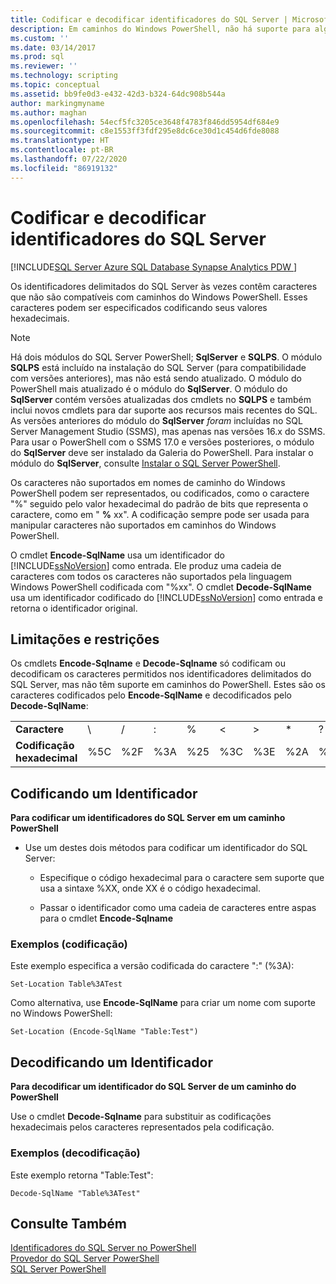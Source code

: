 ```yaml
---
title: Codificar e decodificar identificadores do SQL Server | Microsoft Docs
description: Em caminhos do Windows PowerShell, não há suporte para alguns caracteres que possam ser exibidos em identificadores delimitados pelo SQL Server. Saiba como incluí-los, representando-os com os respectivos valores hexadecimais.
ms.custom: ''
ms.date: 03/14/2017
ms.prod: sql
ms.reviewer: ''
ms.technology: scripting
ms.topic: conceptual
ms.assetid: bb9fe0d3-e432-42d3-b324-64dc908b544a
author: markingmyname
ms.author: maghan
ms.openlocfilehash: 54ecf5fc3205ce3648f4783f846dd5954df684e9
ms.sourcegitcommit: c8e1553ff3fdf295e8dc6ce30d1c454d6fde8088
ms.translationtype: HT
ms.contentlocale: pt-BR
ms.lasthandoff: 07/22/2020
ms.locfileid: "86919132"
---
```

# <a name="encode-and-decode-sql-server-identifiers"></a>Codificar e decodificar identificadores do SQL Server
[!INCLUDE[SQL Server Azure SQL Database Synapse Analytics PDW ](../includes/applies-to-version/sql-asdb-asdbmi-asa-pdw.md)]

Os identificadores delimitados do SQL Server às vezes contêm caracteres que não são compatíveis com caminhos do Windows PowerShell. Esses caracteres podem ser especificados codificando seus valores hexadecimais.  

> [!NOTE]
> Há dois módulos do SQL Server PowerShell; **SqlServer** e **SQLPS**. O módulo **SQLPS** está incluído na instalação do SQL Server (para compatibilidade com versões anteriores), mas não está sendo atualizado. O módulo do PowerShell mais atualizado é o módulo do **SqlServer**. O módulo do **SqlServer** contém versões atualizadas dos cmdlets no **SQLPS** e também inclui novos cmdlets para dar suporte aos recursos mais recentes do SQL.  
> As versões anteriores do módulo do **SqlServer** *foram* incluídas no SQL Server Management Studio (SSMS), mas apenas nas versões 16.x do SSMS. Para usar o PowerShell com o SSMS 17.0 e versões posteriores, o módulo do **SqlServer** deve ser instalado da Galeria do PowerShell.
> Para instalar o módulo do **SqlServer**, consulte [Instalar o SQL Server PowerShell](download-sql-server-ps-module.md).
  
  
Os caracteres não suportados em nomes de caminho do Windows PowerShell podem ser representados, ou codificados, como o caractere "%" seguido pelo valor hexadecimal do padrão de bits que representa o caractere, como em " **%** xx". A codificação sempre pode ser usada para manipular caracteres não suportados em caminhos do Windows PowerShell.  
  
 O cmdlet **Encode-SqlName** usa um identificador do [!INCLUDE[ssNoVersion](../includes/ssnoversion-md.md)] como entrada. Ele produz uma cadeia de caracteres com todos os caracteres não suportados pela linguagem Windows PowerShell codificada com "%xx". O cmdlet **Decode-SqlName** usa um identificador codificado do [!INCLUDE[ssNoVersion](../includes/ssnoversion-md.md)] como entrada e retorna o identificador original.  
  
##  <a name="limitations-and-restrictions"></a><a name="LimitationsRestrictions"></a> Limitações e restrições  
 Os cmdlets **Encode-Sqlname** e **Decode-Sqlname** só codificam ou decodificam os caracteres permitidos nos identificadores delimitados do SQL Server, mas não têm suporte em caminhos do PowerShell. Estes são os caracteres codificados pelo **Encode-SqlName** e decodificados pelo **Decode-SqlName**:  
  
|||||||||||||  
|-|-|-|-|-|-|-|-|-|-|-|-|  
|**Caractere**|\ |/|:|%|\<|>|*|?|[|]|&#124;|  
|**Codificação hexadecimal**|%5C|%2F|%3A|%25|%3C|%3E|%2A|%3F|%5B|%5D|%7C|  
  
##  <a name="encoding-an-identifier"></a><a name="EncodeIdent"></a> Codificando um Identificador  
 **Para codificar um identificadores do SQL Server em um caminho PowerShell**  
  
-   Use um destes dois métodos para codificar um identificador do SQL Server:  
  
    -   Especifique o código hexadecimal para o caractere sem suporte que usa a sintaxe %XX, onde XX é o código hexadecimal.  
  
    -   Passar o identificador como uma cadeia de caracteres entre aspas para o cmdlet **Encode-Sqlname**  
  
### <a name="examples-encoding"></a>Exemplos (codificação)  
 Este exemplo especifica a versão codificada do caractere ":" (%3A):  
  
```  
Set-Location Table%3ATest  
```  
  
 Como alternativa, use **Encode-SqlName** para criar um nome com suporte no Windows PowerShell:  
  
```  
Set-Location (Encode-SqlName "Table:Test")  
```  
  
##  <a name="decoding-an-identifier"></a><a name="DecodeIdent"></a> Decodificando um Identificador  
 **Para decodificar um identificador do SQL Server de um caminho do PowerShell**  
  
 Use o cmdlet **Decode-Sqlname** para substituir as codificações hexadecimais pelos caracteres representados pela codificação.  
  
### <a name="examples-decoding"></a>Exemplos (decodificação)  
 Este exemplo retorna "Table:Test":  
  
```  
Decode-SqlName "Table%3ATest"  
```  
  
## <a name="see-also"></a>Consulte Também  
 [Identificadores do SQL Server no PowerShell](sql-server-identifiers-in-powershell.md)   
 [Provedor do SQL Server PowerShell](sql-server-powershell-provider.md)   
 [SQL Server PowerShell](sql-server-powershell.md)  
  
  
